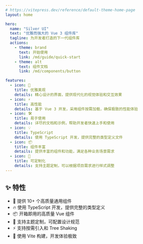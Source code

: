 ```yaml
---
# https://vitepress.dev/reference/default-theme-home-page
layout: home

hero:
  name: "Silver UI"
  text: "优雅而强大的 Vue 3 组件库"
  tagline: 为开发者打造的下一代组件库
  actions:
    - theme: brand
      text: 开始使用
      link: /md/guide/quick-start
    - theme: alt
      text: 组件文档
      link: /md/components/button

features:
  - icon: 🎨
    title: 优雅美观
    details: 精心设计的界面，提供现代化的视觉体验和交互效果
  - icon: ⚡️
    title: 高性能
    details: 基于 Vue 3 开发，采用组件按需加载，确保极致的性能体验
  - icon: 🛠️
    title: 易于使用
    details: 详尽的文档和示例，帮助开发者快速上手和使用
  - icon: 💡
    title: TypeScript
    details: 使用 TypeScript 开发，提供完整的类型定义文件
  - icon: 📦
    title: 组件丰富
    details: 提供丰富的组件和功能，满足各种业务场景需求
  - icon: 🔧
    title: 可定制化
    details: 支持主题定制，可以根据项目需求进行样式调整
---
```


<div class="vp-doc">

## ✨ 特性

- 🌈 提供 10+ 个高质量通用组件
- 🔥 使用 TypeScript 开发，提供完整的类型定义
- 📦 开箱即用的高质量 Vue 组件
- 🎨 支持主题定制，可配置设计规范
- ⚡️ 支持按需引入和 Tree Shaking
- 🎯 使用 Vite 构建，开发体验极致

</div>
